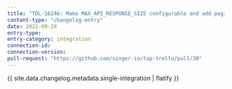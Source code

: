 ```yaml
---
title: "TDL-16246: Make MAX_API_RESPONSE_SIZE configurable and add pagination for card stream."
content-type: "changelog-entry"
date: 2022-09-28
entry-type: 
entry-category: integration
connection-id: 
connection-version: 
pull-request: "https://github.com/singer-io/tap-trello/pull/30"
---
```

{{ site.data.changelog.metadata.single-integration | flatify }}